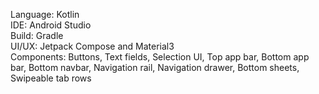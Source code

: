 Language: Kotlin </br>
IDE: Android Studio </br>
Build: Gradle </br>
UI/UX: Jetpack Compose and Material3 </br>
Components: Buttons, Text fields, Selection UI, Top app bar, Bottom app bar, Bottom navbar, Navigation rail, Navigation drawer, Bottom sheets, Swipeable tab rows  
